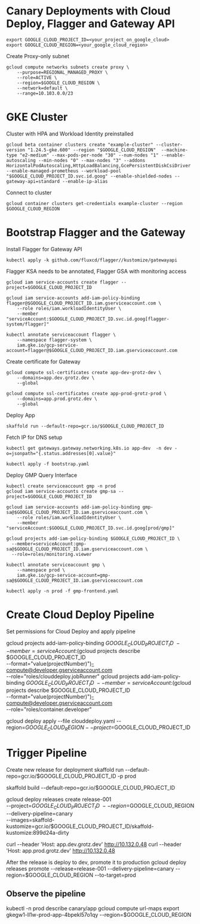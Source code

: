 # Canary Deployments with Cloud Deploy, Flagger and Gateway API
```
export GOOGLE_CLOUD_PROJECT_ID=<your_project_on_google_cloud>
export GOOGLE_CLOUD_REGION=<your_google_cloud_region>
```
Create Proxy-only subnet
```
gcloud compute networks subnets create proxy \
    --purpose=REGIONAL_MANAGED_PROXY \
    --role=ACTIVE \
    --region=$GOOGLE_CLOUD_REGION \
    --network=default \
    --range=10.103.0.0/23
```
# GKE Cluster
Cluster with HPA and Workload Identity preinstalled
```
gcloud beta container clusters create "example-cluster" --cluster-version "1.24.5-gke.600" --region "$GOOGLE_CLOUD_REGION"  --machine-type "e2-medium" --max-pods-per-node "30" --num-nodes "1" --enable-autoscaling --min-nodes "0" --max-nodes "3" --addons HorizontalPodAutoscaling,HttpLoadBalancing,GcePersistentDiskCsiDriver --enable-managed-prometheus --workload-pool "$GOOGLE_CLOUD_PROJECT_ID.svc.id.goog" --enable-shielded-nodes --gateway-api=standard --enable-ip-alias
```
Connect to cluster
```
gcloud container clusters get-credentials example-cluster --region $GOOGLE_CLOUD_REGION
```

# Bootstrap Flagger and the Gateway
Install Flagger for Gateway API
```
kubectl apply -k github.com/fluxcd/flagger//kustomize/gatewayapi
```

Flagger KSA needs to be annotated, Flagger GSA with monitoring access
```
gcloud iam service-accounts create flagger --project=$GOOGLE_CLOUD_PROJECT_ID

gcloud iam service-accounts add-iam-policy-binding flagger@$GOOGLE_CLOUD_PROJECT_ID.iam.gserviceaccount.com \
    --role roles/iam.workloadIdentityUser \
    --member "serviceAccount:$GOOGLE_CLOUD_PROJECT_ID.svc.id.goog[flagger-system/flagger]"

kubectl annotate serviceaccount flagger \
    --namespace flagger-system \
    iam.gke.io/gcp-service-account=flagger@$GOOGLE_CLOUD_PROJECT_ID.iam.gserviceaccount.com
```
Create certificate for Gateway
```
gcloud compute ssl-certificates create app-dev-grotz-dev \
    --domains=app.dev.grotz.dev \
    --global

gcloud compute ssl-certificates create app-prod-grotz-prod \
    --domains=app.prod.grotz.dev \
    --global
```

Deploy App
```
skaffold run --default-repo=gcr.io/$GOOGLE_CLOUD_PROJECT_ID
```
Fetch IP for DNS setup
```
kubectl get gateways.gateway.networking.k8s.io app-dev  -n dev -o=jsonpath="{.status.addresses[0].value}"
```
```
kubectl apply -f bootstrap.yaml
```
Deploy GMP Query Interface
```
kubectl create serviceaccount gmp -n prod
gcloud iam service-accounts create gmp-sa --project=$GOOGLE_CLOUD_PROJECT_ID

gcloud iam service-accounts add-iam-policy-binding gmp-sa@$GOOGLE_CLOUD_PROJECT_ID.iam.gserviceaccount.com \
    --role roles/iam.workloadIdentityUser \
    --member "serviceAccount:$GOOGLE_CLOUD_PROJECT_ID.svc.id.goog[prod/gmp]"

gcloud projects add-iam-policy-binding $GOOGLE_CLOUD_PROJECT_ID \
  --member=serviceAccount:gmp-sa@$GOOGLE_CLOUD_PROJECT_ID.iam.gserviceaccount.com \
  --role=roles/monitoring.viewer

kubectl annotate serviceaccount gmp \
    --namespace prod \
    iam.gke.io/gcp-service-account=gmp-sa@$GOOGLE_CLOUD_PROJECT_ID.iam.gserviceaccount.com

kubectl apply -n prod -f gmp-frontend.yaml
```

# Create Cloud Deploy Pipeline
Set permissions for Cloud Deploy and apply pipeline

gcloud projects add-iam-policy-binding $GOOGLE_CLOUD_PROJECT_ID \
    --member=serviceAccount:$(gcloud projects describe $GOOGLE_CLOUD_PROJECT_ID \
    --format="value(projectNumber)")-compute@developer.gserviceaccount.com \
    --role="roles/clouddeploy.jobRunner"
gcloud projects add-iam-policy-binding $GOOGLE_CLOUD_PROJECT_ID \
    --member=serviceAccount:$(gcloud projects describe $GOOGLE_CLOUD_PROJECT_ID \
    --format="value(projectNumber)")-compute@developer.gserviceaccount.com \
    --role="roles/container.developer"

gcloud deploy apply --file clouddeploy.yaml --region=$GOOGLE_CLOUD_REGION --project=$GOOGLE_CLOUD_PROJECT_ID 

# Trigger Pipeline
Create new release for deployment
 skaffold run --default-repo=gcr.io/$GOOGLE_CLOUD_PROJECT_ID -p prod

skaffold build --default-repo=gcr.io/$GOOGLE_CLOUD_PROJECT_ID 

gcloud deploy releases create release-001 \
  --project=$GOOGLE_CLOUD_PROJECT_ID  \
  --region=$GOOGLE_CLOUD_REGION \
  --delivery-pipeline=canary \
  --images=skaffold-kustomize=gcr.io/$GOOGLE_CLOUD_PROJECT_ID/skaffold-kustomize:899d24a-dirty

curl --header 'Host: app.dev.grotz.dev' http://10.132.0.48
curl --header 'Host: app.prod.grotz.dev' http://10.132.0.48

After the release is deploy to dev, promote it to production
gcloud deploy releases promote  --release=release-001 --delivery-pipeline=canary --region=$GOOGLE_CLOUD_REGION --to-target=prod

## Observe the pipeline
kubectl -n prod describe canary/app
gcloud compute url-maps export gkegw1-ll1w-prod-app-4bpekl57o1qy --region=$GOOGLE_CLOUD_REGION
